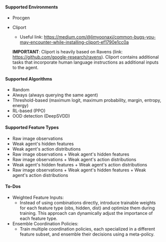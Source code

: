 #### Supported Environments
- Procgen
- Cliport
    - Useful link: https://medium.com/@limyoonaxi/common-bugs-you-may-encounter-while-installing-cliport-ef1790e1cc0a

  **IMPORTANT**: Cliport is heavily based on Ravens (link: https://github.com/google-research/ravens). Cliport contains additional tasks that incorporate human language instructions as additional inputs to the agent. 


#### Supported Algorithms
- Random
- Always (always querying the same agent)
- Threshold-based (maximum logit, maximum probability, margin, entropy, energy)
- RL-based (PPO)
- OOD detection (DeepSVDD)


#### Supported Feature Types
- Raw image observations
- Weak agent's hidden features
- Weak agent's action distributions
- Raw image observations + Weak agent's hidden features
- Raw image observations + Weak agent's action distributions
- Weak agent's hidden features + Weak agent's action distributions
- Raw image observations + Weak agent's hidden features + Weak agent's action distributions


#### To-Dos
- Weighted Feature Inputs: 
  - Instead of using combinations directly, introduce trainable weights for each feature type (obs, hidden, dist) and optimize them during training. This approach can dynamically adjust the importance of each feature type.
- Ensemble Coordination Policies: 
  - Train multiple coordination policies, each specialized in a different feature subset, and ensemble their decisions using a meta-policy.